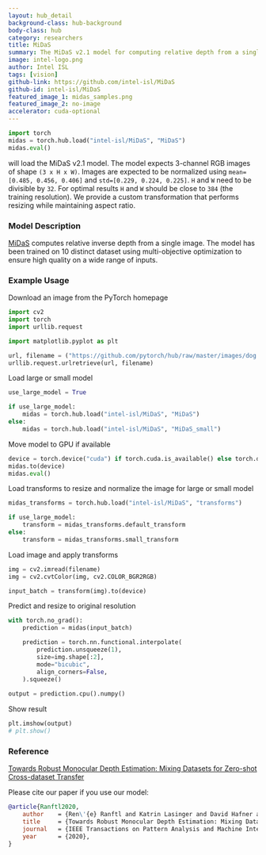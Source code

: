 ```yaml
---
layout: hub_detail
background-class: hub-background
body-class: hub
category: researchers
title: MiDaS
summary: The MiDaS v2.1 model for computing relative depth from a single image.
image: intel-logo.png
author: Intel ISL
tags: [vision]
github-link: https://github.com/intel-isl/MiDaS
github-id: intel-isl/MiDaS
featured_image_1: midas_samples.png
featured_image_2: no-image
accelerator: cuda-optional
---
```


```python
import torch
midas = torch.hub.load("intel-isl/MiDaS", "MiDaS")
midas.eval()
```

will load the MiDaS v2.1 model. The model expects 3-channel RGB images of shape ```(3 x H x W)```. Images are expected to be normalized using
`mean=[0.485, 0.456, 0.406]` and `std=[0.229, 0.224, 0.225]`. 
`H` and `W` need to be divisible by `32`. For optimal results `H` and `W` should be close to `384` (the training resolution). 
We provide a custom transformation that performs resizing while maintaining aspect ratio. 

### Model Description

[MiDaS](https://arxiv.org/abs/1907.01341) computes relative inverse depth from a single image. The model has been trained on 10 distinct dataset using 
multi-objective optimization to ensure high quality on a wide range of inputs.


### Example Usage

Download an image from the PyTorch homepage
```python
import cv2
import torch
import urllib.request

import matplotlib.pyplot as plt

url, filename = ("https://github.com/pytorch/hub/raw/master/images/dog.jpg", "dog.jpg")
urllib.request.urlretrieve(url, filename)
```

Load large or small model

```python
use_large_model = True

if use_large_model:
    midas = torch.hub.load("intel-isl/MiDaS", "MiDaS")
else:
    midas = torch.hub.load("intel-isl/MiDaS", "MiDaS_small")
```

Move model to GPU if available
```python
device = torch.device("cuda") if torch.cuda.is_available() else torch.device("cpu")
midas.to(device)
midas.eval()
```


Load transforms to resize and normalize the image for large or small model
```python
midas_transforms = torch.hub.load("intel-isl/MiDaS", "transforms")

if use_large_model:
    transform = midas_transforms.default_transform
else:
    transform = midas_transforms.small_transform
```

Load image and apply transforms
```python
img = cv2.imread(filename)
img = cv2.cvtColor(img, cv2.COLOR_BGR2RGB)

input_batch = transform(img).to(device)
```


Predict and resize to original resolution
```python
with torch.no_grad():
    prediction = midas(input_batch)

    prediction = torch.nn.functional.interpolate(
        prediction.unsqueeze(1),
        size=img.shape[:2],
        mode="bicubic",
        align_corners=False,
    ).squeeze()
    
output = prediction.cpu().numpy()
```

Show result
```python 
plt.imshow(output)
# plt.show()
```

### Reference
[Towards Robust Monocular Depth Estimation: Mixing Datasets for Zero-shot Cross-dataset Transfer](https://arxiv.org/abs/1907.01341)

Please cite our paper if you use our model:
```bibtex
@article{Ranftl2020,
	author    = {Ren\'{e} Ranftl and Katrin Lasinger and David Hafner and Konrad Schindler and Vladlen Koltun},
	title     = {Towards Robust Monocular Depth Estimation: Mixing Datasets for Zero-shot Cross-dataset Transfer},
	journal   = {IEEE Transactions on Pattern Analysis and Machine Intelligence (TPAMI)},
	year      = {2020},
}
```
